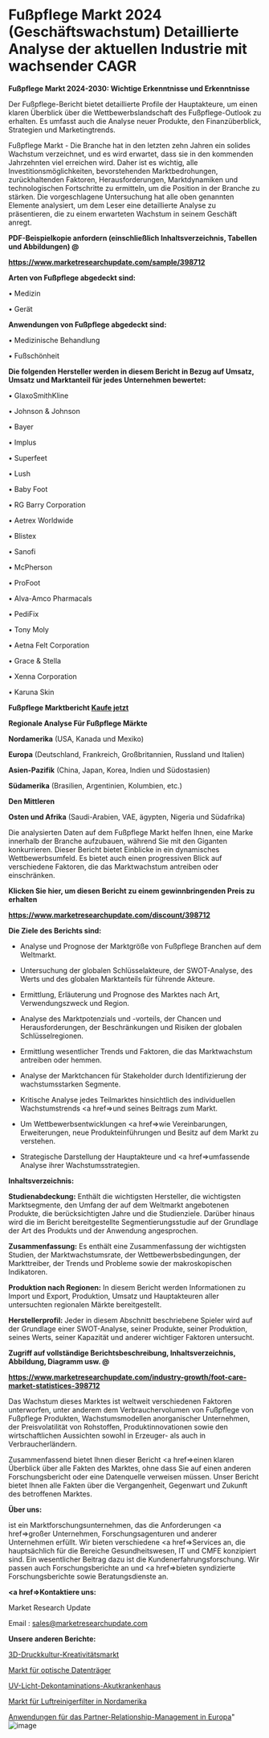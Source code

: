 # Fußpflege Markt 2024 (Geschäftswachstum) Detaillierte Analyse der aktuellen Industrie mit wachsender CAGR

<strong>Fußpflege Markt 2024-2030: Wichtige Erkenntnisse und Erkenntnisse</strong>

Der Fußpflege-Bericht bietet detaillierte Profile der Hauptakteure, um einen klaren Überblick über die Wettbewerbslandschaft des Fußpflege-Outlook zu erhalten. Es umfasst auch die Analyse neuer Produkte, den Finanzüberblick, Strategien und Marketingtrends.

Fußpflege Markt - Die Branche hat in den letzten zehn Jahren ein solides Wachstum verzeichnet, und es wird erwartet, dass sie in den kommenden Jahrzehnten viel erreichen wird. Daher ist es wichtig, alle Investitionsmöglichkeiten, bevorstehenden Marktbedrohungen, zurückhaltenden Faktoren, Herausforderungen, Marktdynamiken und technologischen Fortschritte zu ermitteln, um die Position in der Branche zu stärken. Die vorgeschlagene Untersuchung hat alle oben genannten Elemente analysiert, um dem Leser eine detaillierte Analyse zu präsentieren, die zu einem erwarteten Wachstum in seinem Geschäft anregt.



<strong><b>PDF-Beispielkopie anfordern (einschließlich Inhaltsverzeichnis, Tabellen und Abbildungen) @ </b></strong>

<strong><a href=https://www.marketresearchupdate.com/sample/398712>

<strong>https://www.marketresearchupdate.com/sample/398712</u></a></strong></strong>



<strong>Arten von Fußpflege abgedeckt sind:</strong>

• Medizin

• Gerät



<strong>Anwendungen von Fußpflege abgedeckt sind:</strong>

• Medizinische Behandlung

• Fußschönheit



<strong>Die folgenden Hersteller werden in diesem Bericht in Bezug auf Umsatz, Umsatz und Marktanteil für jedes Unternehmen bewertet:</strong>

• GlaxoSmithKline

• Johnson & Johnson

• Bayer

• Implus

• Superfeet

• Lush

• Baby Foot

• RG Barry Corporation

• Aetrex Worldwide

• Blistex

• Sanofi

• McPherson

• ProFoot

• Alva-Amco Pharmacals

• PediFix

• Tony Moly

• Aetna Felt Corporation

• Grace & Stella

• Xenna Corporation

• Karuna Skin



<strong>Fußpflege Marktbericht <a href=https://www.marketresearchupdate.com/buynow/398712>Kaufe jetzt</a></strong>



<strong>Regionale Analyse Für Fußpflege Märkte</strong>



<strong>Nordamerika</strong> (USA, Kanada und Mexiko)



<strong>Europa</strong> (Deutschland, Frankreich, Großbritannien, Russland und Italien)



<strong>Asien-Pazifik</strong> (China, Japan, Korea, Indien und Südostasien)



<strong>Südamerika</strong> (Brasilien, Argentinien, Kolumbien, etc.)



<strong>Den Mittleren</strong> 

<strong>Osten und Afrika</strong> (Saudi-Arabien, VAE, ägypten, Nigeria und Südafrika)

Die analysierten Daten auf dem Fußpflege Markt helfen Ihnen, eine Marke innerhalb der Branche aufzubauen, während Sie mit den Giganten konkurrieren. Dieser Bericht bietet Einblicke in ein dynamisches Wettbewerbsumfeld. Es bietet auch einen progressiven Blick auf verschiedene Faktoren, die das Marktwachstum antreiben oder einschränken.



<strong>Klicken Sie hier, um diesen Bericht zu einem gewinnbringenden Preis zu erhalten
</strong>

<strong><a href=https://www.marketresearchupdate.com/discount/398712>https://www.marketresearchupdate.com/discount/398712</b></u></strong></a>



<strong>Die Ziele des Berichts sind:</strong>

- Analyse und Prognose der Marktgröße von Fußpflege Branchen auf dem Weltmarkt.

- Untersuchung der globalen Schlüsselakteure, der SWOT-Analyse, des Werts und des globalen Marktanteils für führende Akteure.

- Ermittlung, Erläuterung und Prognose des Marktes nach Art, Verwendungszweck und Region.

- Analyse des Marktpotenzials und -vorteils, der Chancen und Herausforderungen, der Beschränkungen und Risiken der globalen Schlüsselregionen.

- Ermittlung wesentlicher Trends und Faktoren, die das Marktwachstum antreiben oder hemmen.

- Analyse der Marktchancen für Stakeholder durch Identifizierung der wachstumsstarken Segmente.

- Kritische Analyse jedes Teilmarktes hinsichtlich des individuellen Wachstumstrends <a href=>und</a> seines Beitrags zum Markt.

- Um Wettbewerbsentwicklungen <a href=>wie</a> Vereinbarungen, Erweiterungen, neue Produkteinführungen und Besitz auf dem Markt zu verstehen.

- Strategische Darstellung der Hauptakteure und <a href=>umfas</a>sende Analyse ihrer Wachstumsstrategien.



<strong>Inhaltsverzeichnis:</strong>



<strong>Studienabdeckung:</strong> Enthält die wichtigsten Hersteller, die wichtigsten Marktsegmente, den Umfang der auf dem Weltmarkt angebotenen Produkte, die berücksichtigten Jahre und die Studienziele. Darüber hinaus wird die im Bericht bereitgestellte Segmentierungsstudie auf der Grundlage der Art des Produkts und der Anwendung angesprochen.



<strong>Zusammenfassung:</strong> Es enthält eine Zusammenfassung der wichtigsten Studien, der Marktwachstumsrate, der Wettbewerbsbedingungen, der Markttreiber, der Trends und Probleme sowie der makroskopischen Indikatoren.



<strong>Produktion nach Regionen:</strong> In diesem Bericht werden Informationen zu Import und Export, Produktion, Umsatz und Hauptakteuren aller untersuchten regionalen Märkte bereitgestellt.



<strong>Herstellerprofil:</strong> Jeder in diesem Abschnitt beschriebene Spieler wird auf der Grundlage einer SWOT-Analyse, seiner Produkte, seiner Produktion, seines Werts, seiner Kapazität und anderer wichtiger Faktoren untersucht.



<strong><b>Zugriff auf vollständige Berichtsbeschreibung, Inhaltsverzeichnis, Abbildung, Diagramm usw. @ </b></strong>

<strong><a href=https://www.marketresearchupdate.com/industry-growth/foot-care-market-statistices-398712>https://www.marketresearchupdate.com/industry-growth/foot-care-market-statistices-398712</a></strong>

Das Wachstum dieses Marktes ist weltweit verschiedenen Faktoren unterworfen, unter anderem dem Verbrauchervolumen von Fußpflege von Fußpflege Produkten, Wachstumsmodellen anorganischer Unternehmen, der Preisvolatilität von Rohstoffen, Produktinnovationen sowie den wirtschaftlichen Aussichten sowohl in Erzeuger- als auch in Verbraucherländern.

Zusammenfassend bietet Ihnen dieser Bericht <a href=>einen</a> klaren Überblick über alle Fakten des Marktes, ohne dass Sie auf einen anderen Forschungsbericht oder eine Datenquelle verweisen müssen. Unser Bericht bietet Ihnen alle Fakten über die Vergangenheit, Gegenwart und Zukunft des betroffenen Marktes.



<strong>Über uns:</strong>

 ist ein Marktforschungsunternehmen, das die Anforderungen <a href=>großer</a> Unternehmen, Forschungsagenturen und anderer Unternehmen erfüllt. Wir bieten verschiedene <a href=>Services</a> an, die hauptsächlich für die Bereiche Gesundheitswesen, IT und CMFE konzipiert sind. Ein wesentlicher Beitrag dazu ist die Kundenerfahrungsforschung. Wir passen auch Forschungsberichte an und <a href=>bieten</a> syndizierte Forschungsberichte sowie Beratungsdienste an.



<strong><a href=>Kontaktiere uns:</a></strong>

Market Research Update

Email : sales@marketresearchupdate.com



<strong>Unsere anderen Berichte:</strong>

<a href=https://www.linkedin.com/pulse/3d-printing-culture-creativity-market-analysis>3D-Druckkultur-Kreativitätsmarkt</a>

<a href=https://www.linkedin.com/pulse/optical-disks-market-report-2023-top-company>Markt für optische Datenträger</a>

<a href=https://www.linkedin.com/pulse/uv-light-decontamination-acute-care-hospital>UV-Licht-Dekontaminations-Akutkrankenhaus</a>

<a href=https://www.linkedin.com/pulse/north-america-purifier-filters-market-2023-manufacturers>Markt für Luftreinigerfilter in Nordamerika</a>

<a href=https://www.linkedin.com/pulse/europe-partner-relationship-management-applications>Anwendungen für das Partner-Relationship-Management in Europa</a>"
![image](https://github.com/RushikeshRI/news24analysis/assets/164026548/03c4eb4c-00d6-41ae-949d-153920ad9e13)

